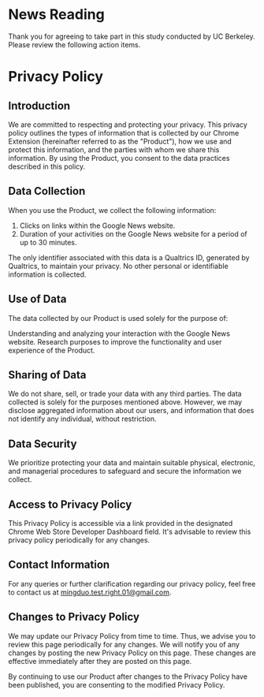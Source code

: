 # News Reading

Thank you for agreeing to take part in this study conducted by UC Berkeley. Please review the following action items. 

# Privacy Policy

## Introduction
We are committed to respecting and protecting your privacy. This privacy policy outlines the types of information that is collected by our Chrome Extension (hereinafter referred to as the "Product"), how we use and protect this information, and the parties with whom we share this information. By using the Product, you consent to the data practices described in this policy.

## Data Collection
When you use the Product, we collect the following information:

1. Clicks on links within the Google News website.
2. Duration of your activities on the Google News website for a period of up to 30 minutes.

The only identifier associated with this data is a Qualtrics ID, generated by Qualtrics, to maintain your privacy. No other personal or identifiable information is collected.

## Use of Data
The data collected by our Product is used solely for the purpose of:

Understanding and analyzing your interaction with the Google News website.
Research purposes to improve the functionality and user experience of the Product.
## Sharing of Data
We do not share, sell, or trade your data with any third parties. The data collected is solely for the purposes mentioned above. However, we may disclose aggregated information about our users, and information that does not identify any individual, without restriction.

## Data Security
We prioritize protecting your data and maintain suitable physical, electronic, and managerial procedures to safeguard and secure the information we collect.

## Access to Privacy Policy
This Privacy Policy is accessible via a link provided in the designated Chrome Web Store Developer Dashboard field. It's advisable to review this privacy policy periodically for any changes.

## Contact Information
For any queries or further clarification regarding our privacy policy, feel free to contact us at mingduo.test.right.01@gmail.com.

## Changes to Privacy Policy
We may update our Privacy Policy from time to time. Thus, we advise you to review this page periodically for any changes. We will notify you of any changes by posting the new Privacy Policy on this page. These changes are effective immediately after they are posted on this page.

By continuing to use our Product after changes to the Privacy Policy have been published, you are consenting to the modified Privacy Policy.
